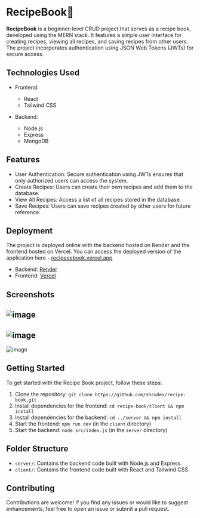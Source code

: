 # RecipeBook🍴

**RecipeBook** is a beginner-level CRUD project that serves as a recipe book, developed using the MERN stack. It features a simple user interface for creating recipes, viewing all recipes, and saving recipes from other users. The project incorporates authentication using JSON Web Tokens (JWTs) for secure access.

## Technologies Used

- Frontend:

  - React
  - Tailwind CSS

- Backend:
  - Node.js
  - Express
  - MongoDB

## Features

- User Authentication: Secure authentication using JWTs ensures that only authorized users can access the system.
- Create Recipes: Users can create their own recipes and add them to the database.
- View All Recipes: Access a list of all recipes stored in the database.
- Save Recipes: Users can save recipes created by other users for future reference.

## Deployment

The project is deployed online with the backend hosted on Render and the frontend hosted on Vercel.
You can access the deployed version of the application here - [recipeeebook.vercel.app](https://recipeeebook.vercel.app/)

- Backend: [Render](https://render.com/)
- Frontend: [Vercel](https://vercel.com/)

## Screenshots

## ![image](https://github.com/shrudex/recipe-book/assets/91502997/21949042-ad24-430a-b371-876b2586ebd7)

## ![image](https://github.com/shrudex/recipe-book/assets/91502997/d94314fc-271b-4a9c-9bbd-73007d884aeb)

![image](https://github.com/MukeshMajji/recipe-book/assets/91502997/4b45f392-0309-4d32-b438-30aa213777a0)

## Getting Started

To get started with the Recipe Book project, follow these steps:

1. Clone the repository: `git clone https://github.com/shrudex/recipe-book.git`
2. Install dependencies for the frontend: `cd recipe-book/client && npm install`
3. Install dependencies for the backend: `cd ../server && npm install`
4. Start the frontend: `npm run dev` (in the `client` directory)
5. Start the backend: `node src/index.js` (in the `server` directory)

## Folder Structure

- `server/`: Contains the backend code built with Node.js and Express.
- `client/`: Contains the frontend code built with React and Tailwind CSS.

## Contributing

Contributions are welcome! If you find any issues or would like to suggest enhancements, feel free to open an issue or submit a pull request.
